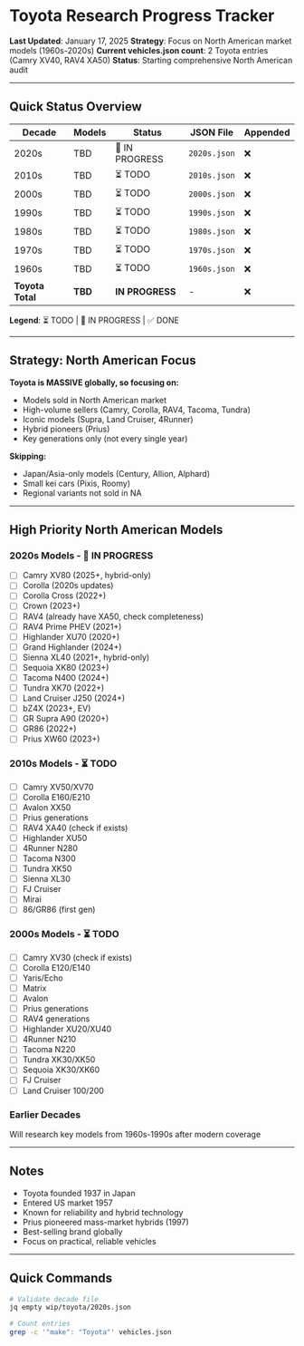 # Toyota Research Progress Tracker

**Last Updated**: January 17, 2025
**Strategy**: Focus on North American market models (1960s-2020s)
**Current vehicles.json count**: 2 Toyota entries (Camry XV40, RAV4 XA50)
**Status**: Starting comprehensive North American audit

---

## Quick Status Overview

| Decade | Models | Status | JSON File | Appended |
|--------|--------|--------|-----------|----------|
| 2020s  | TBD    | 🔄 IN PROGRESS | `2020s.json` | ❌ |
| 2010s  | TBD    | ⏳ TODO | `2010s.json` | ❌ |
| 2000s  | TBD    | ⏳ TODO | `2000s.json` | ❌ |
| 1990s  | TBD    | ⏳ TODO | `1990s.json` | ❌ |
| 1980s  | TBD    | ⏳ TODO | `1980s.json` | ❌ |
| 1970s  | TBD    | ⏳ TODO | `1970s.json` | ❌ |
| 1960s  | TBD    | ⏳ TODO | `1960s.json` | ❌ |
| **Toyota Total** | **TBD** | **IN PROGRESS** | - | ❌ |

**Legend**: ⏳ TODO | 🔄 IN PROGRESS | ✅ DONE

---

## Strategy: North American Focus

**Toyota is MASSIVE globally, so focusing on:**
- Models sold in North American market
- High-volume sellers (Camry, Corolla, RAV4, Tacoma, Tundra)
- Iconic models (Supra, Land Cruiser, 4Runner)
- Hybrid pioneers (Prius)
- Key generations only (not every single year)

**Skipping:**
- Japan/Asia-only models (Century, Allion, Alphard)
- Small kei cars (Pixis, Roomy)
- Regional variants not sold in NA

---

## High Priority North American Models

### 2020s Models - 🔄 IN PROGRESS
- [ ] Camry XV80 (2025+, hybrid-only)
- [ ] Corolla (2020s updates)
- [ ] Corolla Cross (2022+)
- [ ] Crown (2023+)
- [ ] RAV4 (already have XA50, check completeness)
- [ ] RAV4 Prime PHEV (2021+)
- [ ] Highlander XU70 (2020+)
- [ ] Grand Highlander (2024+)
- [ ] Sienna XL40 (2021+, hybrid-only)
- [ ] Sequoia XK80 (2023+)
- [ ] Tacoma N400 (2024+)
- [ ] Tundra XK70 (2022+)
- [ ] Land Cruiser J250 (2024+)
- [ ] bZ4X (2023+, EV)
- [ ] GR Supra A90 (2020+)
- [ ] GR86 (2022+)
- [ ] Prius XW60 (2023+)

### 2010s Models - ⏳ TODO
- [ ] Camry XV50/XV70
- [ ] Corolla E160/E210
- [ ] Avalon XX50
- [ ] Prius generations
- [ ] RAV4 XA40 (check if exists)
- [ ] Highlander XU50
- [ ] 4Runner N280
- [ ] Tacoma N300
- [ ] Tundra XK50
- [ ] Sienna XL30
- [ ] FJ Cruiser
- [ ] Mirai
- [ ] 86/GR86 (first gen)

### 2000s Models - ⏳ TODO
- [ ] Camry XV30 (check if exists)
- [ ] Corolla E120/E140
- [ ] Yaris/Echo
- [ ] Matrix
- [ ] Avalon
- [ ] Prius generations
- [ ] RAV4 generations
- [ ] Highlander XU20/XU40
- [ ] 4Runner N210
- [ ] Tacoma N220
- [ ] Tundra XK30/XK50
- [ ] Sequoia XK30/XK60
- [ ] FJ Cruiser
- [ ] Land Cruiser 100/200

### Earlier Decades
Will research key models from 1960s-1990s after modern coverage

---

## Notes

- Toyota founded 1937 in Japan
- Entered US market 1957
- Known for reliability and hybrid technology
- Prius pioneered mass-market hybrids (1997)
- Best-selling brand globally
- Focus on practical, reliable vehicles

---

## Quick Commands

```bash
# Validate decade file
jq empty wip/toyota/2020s.json

# Count entries
grep -c '"make": "Toyota"' vehicles.json
```
